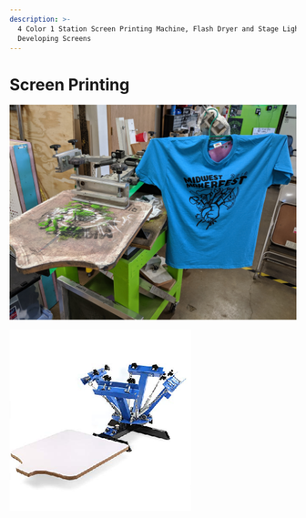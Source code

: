 ```yaml
---
description: >-
  4 Color 1 Station Screen Printing Machine, Flash Dryer and Stage Light for
  Developing Screens
---
```


# Screen Printing

![](../.gitbook/assets/img_20190827_192101.jpg)

![](../.gitbook/assets/4colorscreenprintingmachine.png)



